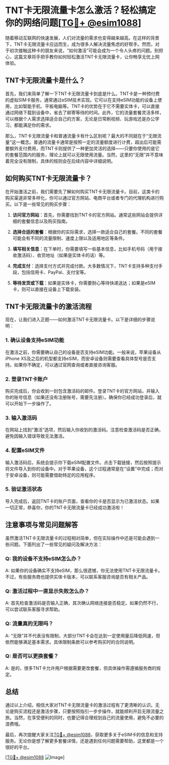 # TNT卡无限流量卡怎么激活？轻松搞定你的网络问题[[TG💪+ @esim1088](https://t.me/s/esim1088)]

随着移动互联网的快速发展，人们对流量的需求也变得越来越高。在这样的背景下，TNT卡无限流量卡应运而生，成为很多人解决流量焦虑的好帮手。然而，对于初次接触这种卡的朋友来说，“如何激活”可能会成为一个令人头疼的问题。别担心，这篇文章将手把手教你如何轻松激活TNT卡无限流量卡，让你畅享无忧上网体验。

## TNT卡无限流量卡是什么？

首先，我们来简单了解一下TNT卡无限流量卡到底是什么。TNT卡是一种预付费的虚拟SIM卡服务，通常通过eSIM技术实现。它可以在支持eSIM功能的设备上使用，比如智能手机、平板电脑等。TNT卡的优势在于它不需要实体卡，可以直接通过网络下载到设备中，省去了邮寄等待的时间。此外，它的流量套餐灵活多样，可以根据个人需求选择适合自己的方案，无论是日常刷视频、玩游戏还是办公学习，都能满足你的需求。

那么，TNT卡无限流量卡和普通流量卡有什么区别呢？最大的不同就在于“无限流量”这一概念。普通的流量卡通常是按照一定的流量额度进行计费，超出后可能需要额外支付费用，而TNT卡则提供了一种更加灵活的选择——只要你使用的是它的套餐范围内的服务，理论上就可以无限使用流量。当然，这里的“无限”并不意味着完全没有限制，具体的规则会在后续内容中详细说明。

## 如何购买TNT卡无限流量卡？

在开始激活之前，我们需要先了解如何购买TNT卡无限流量卡。目前，这类卡的购买渠道非常多样化，你可以通过官方网站、电商平台或者专门的代理机构进行购买。以下是一些常见的购买步骤：

1. **访问官方网站**：首先，你需要找到TNT卡的官方网站。通常这些网站会提供详细的套餐信息以及购买指南。
   
2. **选择合适的套餐**：根据你的实际需求，选择一款适合自己的套餐。不同的套餐可能会有不同的流量限制、速度上限以及适用地区等条件。

3. **填写相关信息**：在下单时，你需要填写一些基本信息，比如手机号码（用于接收激活码）、收货地址（如果是实体卡的话）等。

4. **完成支付**：选择支付方式并完成付款。大多数情况下，TNT卡支持多种支付手段，包括信用卡、PayPal、支付宝等。

5. **等待发货或下载**：如果是实体卡，你需要耐心等待快递送达；如果是eSIM卡，则可以直接在设备上下载安装。

## TNT卡无限流量卡的激活流程

现在，让我们进入正题——如何激活TNT卡无限流量卡。以下是详细的步骤说明：

### 1. 确认设备支持eSIM功能

在激活之前，你需要确认自己的设备是否支持eSIM功能。一般来说，苹果设备从iPhone XS及之后的机型都支持eSIM，而安卓设备则需要查看具体型号是否支持。如果你不确定，可以通过官网查询或者直接咨询客服。

### 2. 登录TNT卡账户

购买完成后，你会收到一封包含激活码的邮件。登录TNT卡的官方网站，并输入你的账号信息（如果还没有注册账号，需要先注册）。确保你已经成功登录后，就可以开始下一步操作了。

### 3. 输入激活码

在网站上找到“激活”选项，然后输入你收到的激活码。注意检查激活码是否正确，避免因输入错误导致无法激活。

### 4. 配置eSIM文件

输入激活码后，系统会提示你下载eSIM配置文件。点击下载链接，然后按照提示将文件导入到你的设备中。对于苹果设备，这个过程通常是在“设置”中完成；而对于安卓设备，则可能需要借助特定的应用程序。

### 5. 验证激活状态

导入完成后，返回TNT卡的账户页面，查看你的卡是否显示为已激活状态。如果一切正常，恭喜你，你的TNT卡无限流量卡已经成功激活啦！

## 注意事项与常见问题解答

虽然激活TNT卡无限流量卡的过程相对简单，但在实际操作中还是可能会遇到一些问题。下面列出了一些常见的疑问及解决方法：

### Q: 我的设备不支持eSIM怎么办？
A: 如果你的设备确实不支持eSIM，那么很遗憾，你无法使用TNT卡无限流量卡。不过，有些服务商也提供实体卡版本，可以联系客服咨询是否有相关产品。

### Q: 激活过程中一直显示失败怎么办？
A: 首先检查激活码是否输入正确，其次确认网络连接是否稳定。如果仍然不行，可以尝试联系客服寻求帮助。

### Q: 流量真的无限吗？
A: “无限”并不代表没有限制，大部分TNT卡会在达到一定使用量后降低网速，但依然能够满足基本需求。具体限制条款可以参考购买时的合同说明。

### Q: 是否可以更换套餐？
A: 是的，很多TNT卡允许用户根据需要更改套餐，但具体操作需遵循服务商的规定。

## 总结

通过以上介绍，相信大家对TNT卡无限流量卡的激活过程有了更清晰的认识。无论是购买流程还是激活步骤，只要按照指引一步步操作，就能顺利开启无限流量之旅。当然，在享受便利的同时，也要记得合理规划自己的流量使用，避免不必要的浪费哦。

最后，再次提醒大家关注[TG💪+ @esim1088](https://t.me/s/esim1088)，获取更多关于eSIM卡的信息和支持服务。无论你是想了解更多套餐详情，还是遇到任何问题需要帮助，这里都是一个很好的平台。

[[TG💪+ @esim1088](https://t.me/s/esim1088) ![Image](https://i.postimg.cc/4NQfJmqS/Snipaste-2025-05-13-00-14-12.png)]
